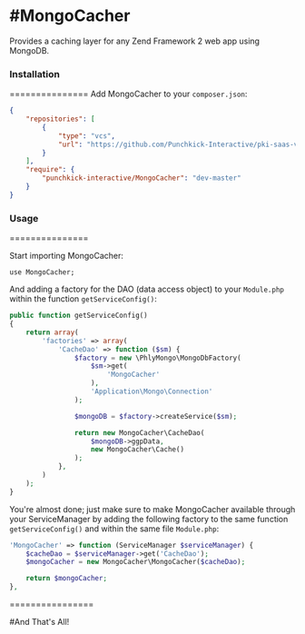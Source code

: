 #MongoCacher
============

Provides a caching layer for any Zend Framework 2 web app using MongoDB.

### Installation
===============
Add MongoCacher to your `composer.json`:

~~~json
{
    "repositories": [
        {
            "type": "vcs",
            "url": "https://github.com/Punchkick-Interactive/pki-saas-view-strategy.git"
        }
    ],
    "require": {
        "punchkick-interactive/MongoCacher": "dev-master"
    }
}
~~~

### Usage
===============


Start importing MongoCacher:

~~~
use MongoCacher;
~~~

And adding a factory for the DAO (data access object) to your `Module.php` within the function `getServiceConfig()`:

~~~php
public function getServiceConfig()
{
    return array(
        'factories' => array(
        	'CacheDao' => function ($sm) {
                $factory = new \PhlyMongo\MongoDbFactory(
                    $sm->get(
                        'MongoCacher'
                    ),
                    'Application\Mongo\Connection'
                );

                $mongoDB = $factory->createService($sm);

                return new MongoCacher\CacheDao(
                    $mongoDB->ggpData,
                    new MongoCacher\Cache()
                );
            },
        )
    );
}
~~~

You're almost done; just make sure to make MongoCacher available through your ServiceManager by adding the following factory to the same function `getServiceConfig()` and within the same file `Module.php`:

~~~php
'MongoCacher' => function (ServiceManager $serviceManager) {
    $cacheDao = $serviceManager->get('CacheDao');
    $mongoCacher = new MongoCacher\MongoCacher($cacheDao);

    return $mongoCacher;
},
~~~

================

#And That's All!
